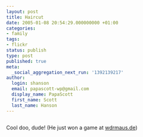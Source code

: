 ```yaml
---
layout: post
title: Haircut
date: 2005-01-08 20:54:29.000000000 +01:00
categories:
- family
tags:
- flickr
status: publish
type: post
published: true
meta:
  _social_aggregation_next_run: '1392139217'
author:
  login: shanson
  email: papascott-wp@gmail.com
  display_name: PapaScott
  first_name: Scott
  last_name: Hanson
---
```

<p><a href="http://www.flickr.com/photos/papascott/3111715/" title="Christopher's a winner!"><img src="https://photos2.flickr.com/3111715_686cbec1fb_m.jpg" alt="" border="0" /></a></p>
<p>Cool doo, dude! (He just won a game at <a href="http://www.wdrmaus.de/">wdrmaus.de</a>)</p>

